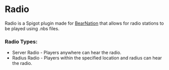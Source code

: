 # Radio

Radio is a Spigot plugin made for [BearNation](https://bnn.gg/) that allows for radio stations to be played using .nbs files.

### Radio Types:
* Server Radio - Players anywhere can hear the radio.
* Radius Radio - Players within the specified location and radius can hear the radio.
